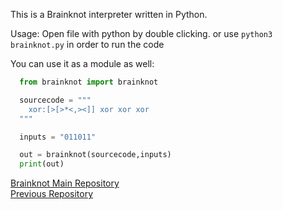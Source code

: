This is a Brainknot interpreter written in Python.

Usage:
 Open file with python by double clicking.
 or use `python3 brainknot.py` in order to run the code

You can use it as a module as well:
```python
  from brainknot import brainknot

  sourcecode = """
    xor:[>[>*<,><]] xor xor xor
  """

  inputs = "011011"

  out = brainknot(sourcecode,inputs)
  print(out)
```
[Brainknot Main Repository  ](github.com/mahdoosh1/brainknot)  
[  Previous Repository](github.com/mahdoosh1/Python-Brainknot)

